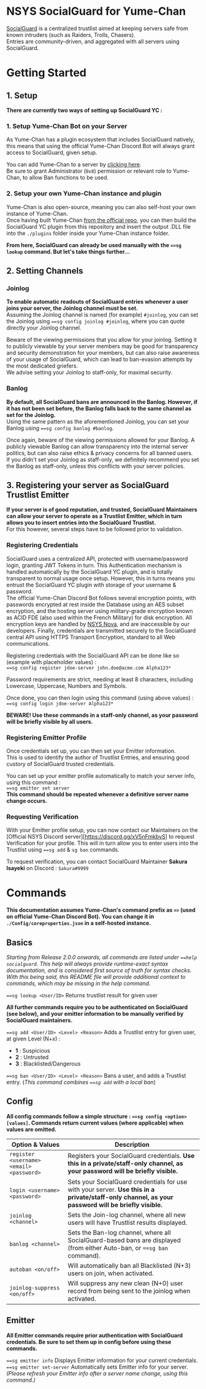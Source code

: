# NSYS SocialGuard for Yume-Chan

[SocialGuard](https://socialguard.net/) is a centralized trustlist aimed at keeping servers safe from known intruders (such as Raiders, Trolls, Chasers).  
Entries are community-driven, and aggregated with all servers using SocialGuard.



# Getting Started

## 1. Setup

**There are currently two ways of setting up SocialGuard YC :**

### 1. Setup Yume-Chan Bot on your Server
As Yume-Chan has a plugin ecosystem that includes SocialGuard natively, this means that using the official Yume-Chan Discord Bot will always grant access to SocialGuard, given setup.

You can add Yume-Chan to a server by [clicking here](https://discordapp.com/oauth2/authorize?client_id=583412458560159776&scope=bot&permissions=8).  
Be sure to grant Administrator (`0x8`) permission or relevant role to Yume-Chan, to allow Ban functions to be used.

### 2. Setup your own Yume-Chan instance and plugin
Yume-Chan is also open-source, meaning you can also self-host your own instance of Yume-Chan.  
Once having built Yume-Chan [from the official repo](https://github.com/YumeChan-DT/YumeChan), you can then build the SocialGuard YC plugin from this repository and insert the output .DLL file into the ``./plugins`` folder inside your Yume-Chan instance folder.

**From here, SocialGuard can already be used manually with the ``==sg lookup`` command. But let's take things further...**


## 2. Setting Channels

### Joinlog
**To enable automatic readouts of SocialGuard entries whenever a user joins your server, the Joinlog channel must be set.**  
Assuming the Joinlog channel is named (for example) `#joinlog`, you can set the Joinlog using ``==sg config joinlog #joinlog``, where you can quote directly your Joinlog channel.

Beware of the viewing permissions that you allow for your joinlog. Setting it to publicly viewable by your server members may be good for transparency and security demonstration for your members, but can also raise awareness of your usage of SocialGuard, which can lead to ban-evasion attempts by the most dedicated griefers.  
We advise setting your Joinlog to staff-only, for maximal security.

### Banlog
**By default, all SocialGuard bans are announced in the Banlog. However, if it has not been set before, the Banlog falls back to the same channel as set for the Joinlog.**  
Using the same pattern as the aforementioned Joinlog, you can set your Banlog using ``==sg config banlog #banlog``.  

Once again, beware of the viewing permissions allowed for your Banlog. A publicly viewable Banlog can allow transparency into the internal server politics, but can also raise ethics & privacy concerns for all banned users.  
If you didn't set your Joinlog as staff-only, we definitely recommend you set the Banlog as staff-only, unless this conflicts with your server policies.


## 3. Registering your server as SocialGuard Trustlist Emitter

**If your server is of good reputation, and trusted, SocialGuard Maintainers can allow your server to operate as a Trustlist Emitter, which in turn allows you to insert entries into the SocialGuard Trustlist.**  
For this however, several steps have to be followed prior to validation.

### Registering Credentials
SocialGuard uses a centralized API, protected with username/password login, granting JWT Tokens in turn. This Authentication mechanism is handled automatically by the SocialGuard YC plugin, and is totally transparent to normal usage once setup. However, this in turns means you entrust the SocialGuard YC plugin with storage of your username & password.  
The official Yume-Chan Discord Bot follows several encryption points, with passwords encrypted at rest inside the Database using an AES subset encryption, and the hosting server using military-grade encryption known as ACID FDE (also used within the French Military) for disk encryption. All encryption keys are handled by [NSYS Nova](mailto:nova+socialguard@nodsoft.net), and are inaccessible by our developers. 
Finally, credentials are transmitted securely to the SocialGuard central API using HTTPS Transport Encryption, standard to all Web communications.

Registering credentials with the SocialGuard API can be done like so (example with placeholder values) :  
``==sg config register jdoe-server john.doe@acme.com Alpha123*``  

Password requirements are strict, needing at least 8 characters, including Lowercase, Uppercase, Numbers and Symbols.

Once done, you can then login using this command (using above values) :  
``==sg config login jdoe-server Alpha123*``  

**BEWARE! Use these commands in a staff-only channel, as your password will be briefly visible by all users.**  

### Registering Emitter Profile
Once credentials set up, you can then set your Emitter information.  
This is used to identify the author of Trustlist Entries, and ensuring good custory of SocialGuard trusted credentials.

You can set up your emitter profile automatically to match your server info, using this command :  
``==sg emitter set server``  
**This command should be repeated whenever a definitive server name change occurs.**

### Requesting Verification
With your Emitter profile setup, you can now contact our Maintainers on the [Official NSYS Discord server][https://discord.gg/xV5nFmkbyS] to request Verification for your profile. This will in turn allow you to enter users into the Trustlist using ``==sg add`` & ``sg ban`` commands.

To request verification, you can contact SocialGuard Maintainer **Sakura Isayeki** on Discord : ``Sakura#9999``


# Commands
**This documentation assumes Yume-Chan's command prefix as ``==`` (used on official Yume-Chan Discord Bot). You can change it in ``./Config/coreproperties.json`` in a self-hosted instance.**

## Basics

*Starting from Release 2.0.0 onwards, all commands are listed under `==help socialguard`. This help will always provide runtime-exact syntax documentation, and is considered first source of truth for syntax checks.  
With this being said, this README file will provide additional context to commands, which may be missing in the help command.*

``==sg lookup <User/ID>`` Returns trustlist result for given user


**All further commands require you to be authenticated on SocialGuard (see below), and your emitter information to be manually verified by SocialGuard maintainers.**

``==sg add <User/ID> <Level> <Reason>`` Adds a Trustlist entry for given user, at given Level (N+x) :
 - **1** : Suspicious
 - **2** : Untrusted
 - **3** : Blacklisted/Dangerous

``==sg ban <User/ID> <Level> <Reason>`` Bans a user, and adds a Trustlist entry. (*This command combines ``==sg add`` with a local ban*)


## Config 
**All config commands follow a simple structure : ``==sg config <option> [values]``. Commands return current values (where applicable) when values are omitted.**

| Option & Values | Description |
| --- | --- |
| ``register <username> <email> <password>`` | Registers your SocialGuard credentials. __Use this in a private/staff-only channel, as your password will be briefly visible.__ |
| ``login <username> <password>`` | Sets your SocialGuard credentials for use with your server. __Use this in a private/staff-only channel, as your password will be briefly visible.__ | 
| ``joinlog <channel>``| Sets the Join-log channel, where all new users will have Trustlist results displayed. |
| ``banlog <channel>`` | Sets the Ban-log channel, where all SocialGuard-based bans are displayed (from either Auto-ban, or ``==sg ban`` command). |
| ``autoban <on/off>`` | Will automatically ban all Blacklisted (N+3) users on join, when activated. |
| ``joinlog-suppress <on/off>`` | Will suppress any new clean (N+0) user record from being sent to the joinlog when activated. |


## Emitter
**All Emitter commands require prior authentication with SocialGuard credentials. Be sure to set them up in config before using these commands.**

``==sg emitter info`` Displays Emitter information for your current credentials.  
``==sg emitter set-server`` Automatically sets Emitter info for your server. *(Please refresh your Emitter info after a server name change, using this command.)*  
